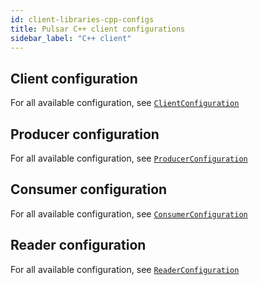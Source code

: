 ```yaml
---
id: client-libraries-cpp-configs
title: Pulsar C++ client configurations
sidebar_label: "C++ client"
---
```


## Client configuration

For all available configuration, see [`ClientConfiguration`](@pulsar:apidoc:cpp@/classpulsar_1_1_client_configuration.html)

## Producer configuration

For all available configuration, see [`ProducerConfiguration`](@pulsar:apidoc:cpp@/classpulsar_1_1_producer_configuration.html)

## Consumer configuration

For all available configuration, see [`ConsumerConfiguration`](@pulsar:apidoc:cpp@/classpulsar_1_1_consumer_configuration.html)

## Reader configuration

For all available configuration, see [`ReaderConfiguration`](@pulsar:apidoc:cpp@/classpulsar_1_1_reader_configuration.html)
